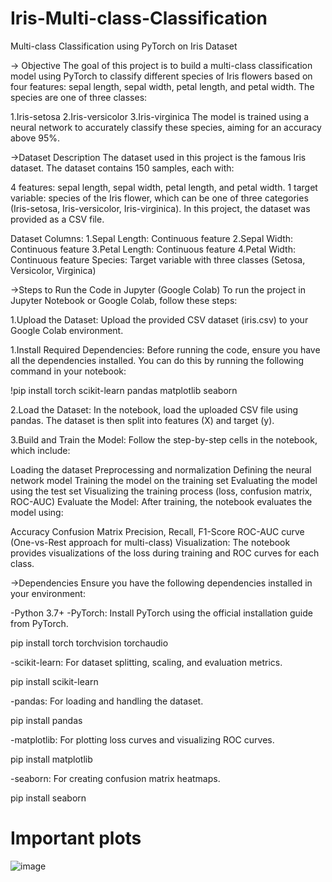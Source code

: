 # Iris-Multi-class-Classification
Multi-class Classification using PyTorch on Iris Dataset

 -> Objective
The goal of this project is to build a multi-class classification model using PyTorch to classify different species of Iris flowers based on four features: sepal length, sepal width, petal length, and petal width. The species are one of three classes:

1.Iris-setosa
2.Iris-versicolor
3.Iris-virginica
The model is trained using a neural network to accurately classify these species, aiming for an accuracy above 95%.

->Dataset Description
The dataset used in this project is the famous Iris dataset. The dataset contains 150 samples, each with:

4 features: sepal length, sepal width, petal length, and petal width.
1 target variable: species of the Iris flower, which can be one of three categories (Iris-setosa, Iris-versicolor, Iris-virginica).
In this project, the dataset was provided as a CSV file.

Dataset Columns:
1.Sepal Length: Continuous feature
2.Sepal Width: Continuous feature
3.Petal Length: Continuous feature
4.Petal Width: Continuous feature
Species: Target variable with three classes (Setosa, Versicolor, Virginica)

->Steps to Run the Code in Jupyter (Google Colab)
To run the project in Jupyter Notebook or Google Colab, follow these steps:

1.Upload the Dataset: Upload the provided CSV dataset (iris.csv) to your Google Colab environment.

1.Install Required Dependencies: Before running the code, ensure you have all the dependencies installed. You can do this by running the following command in your notebook:

!pip install torch scikit-learn pandas matplotlib seaborn

2.Load the Dataset: In the notebook, load the uploaded CSV file using pandas. The dataset is then split into features (X) and target (y).

3.Build and Train the Model: Follow the step-by-step cells in the notebook, which include:

Loading the dataset
Preprocessing and normalization
Defining the neural network model
Training the model on the training set
Evaluating the model using the test set
Visualizing the training process (loss, confusion matrix, ROC-AUC)
Evaluate the Model: After training, the notebook evaluates the model using:

Accuracy
Confusion Matrix
Precision, Recall, F1-Score
ROC-AUC curve (One-vs-Rest approach for multi-class)
Visualization: The notebook provides visualizations of the loss during training and ROC curves for each class.

->Dependencies
Ensure you have the following dependencies installed in your environment:

-Python 3.7+
-PyTorch: Install PyTorch using the official installation guide from PyTorch.

pip install torch torchvision torchaudio

-scikit-learn: For dataset splitting, scaling, and evaluation metrics.

pip install scikit-learn

-pandas: For loading and handling the dataset.

pip install pandas

-matplotlib: For plotting loss curves and visualizing ROC curves.

pip install matplotlib

-seaborn: For creating confusion matrix heatmaps.

pip install seaborn


# Important plots 
![image](https://github.com/user-attachments/assets/82c35d07-6686-4778-8791-edefafe53981)

